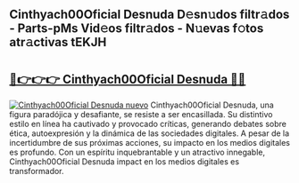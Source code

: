 ## Cinthyach00Oficial Desnuda D𝚎sn𝚞dos filtr𝚊dos - Parts-pMs Vid𝚎os filtr𝚊dos - N𝚞evas f𝚘tos atr𝚊ctivas tEKJH

# <h2><a href="http://mb6l88.tromn.icu/?c=Cinthyach00Oficial+Desnuda">🔗👉👉👉 Cinthyach00Oficial Desnuda 🔗🔗</a></h2>

[![Cinthyach00Oficial Desnuda nuevo](https://i.imgur.com/pEAQMta.gif)](http://mb6l88.tromn.icu/?c=Cinthyach00Oficial+Desnuda)
Cinthyach00Oficial Desnuda, una figura paradójica y desafiante, se resiste a ser encasillada. Su distintivo estilo en línea ha cautivado y provocado críticas, generando debates sobre ética, autoexpresión y la dinámica de las sociedades digitales. A pesar de la incertidumbre de sus próximas acciones, su impacto en los medios digitales es profundo. Con un espíritu inquebrantable y un atractivo innegable, Cinthyach00Oficial Desnuda impact en los medios digitales es transformador.
